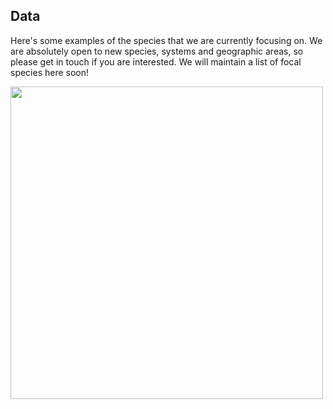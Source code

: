 ## Data

Here's some examples of the species that we are currently focusing on. We are absolutely open to new species, systems and geographic areas, so please get in touch if you are interested. We will maintain a list of focal species here soon!

<img src="https://cd-barratt.github.io/Life_on_the_edge.github.io/species.png"  align="left" width="500">
